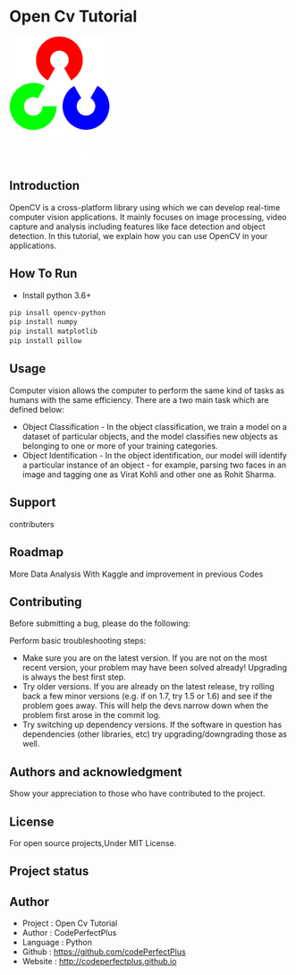 # Open Cv Tutorial

![OpenCv Logo](./Media/opencv-logo-white.png)

## Introduction

OpenCV is a cross-platform library using which we can develop real-time computer vision applications. It mainly focuses on image processing, video capture and analysis including features like face detection and object detection. In this tutorial, we explain how you can use OpenCV in your applications.

## How To Run

- Install python 3.6+

```bash
pip insall opencv-python
pip install numpy
pip install matplotlib
pip install pillow
```
  
## Usage

Computer vision allows the computer to perform the same kind of tasks as humans with the same efficiency. There are a two main task which are defined below:

- Object Classification - In the object classification, we train a model on a dataset of particular objects, and the model classifies new objects as belonging to one or more of your training categories.
- Object Identification - In the object identification, our model will identify a particular instance of an object - for example, parsing two faces in an image and tagging one as Virat Kohli and other one as Rohit Sharma.

## Support

contributers

## Roadmap

More Data Analysis With Kaggle and improvement in previous Codes

## Contributing

Before submitting a bug, please do the following:

Perform basic troubleshooting steps:

- Make sure you are on the latest version. If you are not on the most recent version, your problem may have been solved already! Upgrading is always the best first step.
- Try older versions. If you are already on the latest release, try rolling back a few minor versions (e.g. if on 1.7, try 1.5 or 1.6) and see if the problem goes away. This will help the devs narrow down when the problem first arose in the commit log.
- Try switching up dependency versions. If the software in question has dependencies (other libraries, etc) try upgrading/downgrading those as well.

## Authors and acknowledgment

Show your appreciation to those who have contributed to the project.

## License

For open source projects,Under MIT License.

## Project status

## Author

- Project : Open Cv Tutorial
- Author  : CodePerfectPlus
- Language : Python
- Github : <https://github.com/codePerfectPlus>
- Website : <http://codeperfectplus.github.io>
